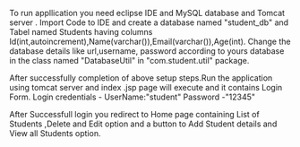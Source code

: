 To run appllication you need eclipse IDE and MySQL database and Tomcat server .
Import Code to IDE and create a database named "student_db" and Tabel named Students having columns Id(int,autoincrement),Name(varchar()),Email(varchar()),Age(int).
Change the database details like url,username, password according to yours database in the  class named "DatabaseUtil" in "com.student.util" package.

After successfully completion of above setup steps.Run the application using tomcat server and index .jsp page will  execute and it contains Login Form.
Login credentials -
 UserName:"student" 
 Password -"12345" 

 After Successfull login you redirect to Home page containing List of Students ,Delete and Edit option and a button to Add Student details and View all Students option. 
